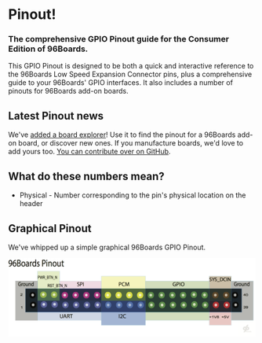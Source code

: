 # Pinout!

### The comprehensive GPIO Pinout guide for the Consumer Edition of 96Boards.

This GPIO Pinout is designed to be both a quick and interactive reference to the 96Boards Low Speed Expansion Connector pins, plus a comprehensive guide to your 96Boards' GPIO interfaces. It also includes a number of pinouts for 96Boards add-on boards.

## Latest Pinout news

We've [added a board explorer](/pinout/boards.html)! Use it to find the pinout for a 96Boards add-on board, or discover new ones. If you manufacture boards, we'd love to add yours too. [You can contribute over on GitHub](https://github.com/96boards/pinout).

## What do these numbers mean?

* Physical - Number corresponding to the pin's physical location on the header

## Graphical Pinout

We've whipped up a simple graphical 96Boards GPIO Pinout. 

[![Graphical 96Boards Pinout](/resources/96Boards_pinout.png)](/pinout/resources/96Boards_pinout.png)
